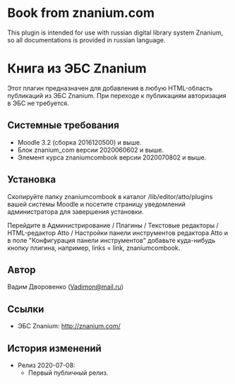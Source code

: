 Book from znanium.com
=====================

This plugin is intended for use with russian digital library system Znanium, 
so all documentations is provided in russian language.

Книга из ЭБС Znanium
====================

Этот плагин предназначен для добавления в любую HTML-область публикаций из ЭБС Znanium. При переходе к публикациям 
авторизация в ЭБС не требуется. 

Системные требования
--------------------
- Moodle 3.2 (сборка 2016120500) и выше.
- Блок znanium_com версии 2020060602 и выше.
- Элемент курса znaniumcombook версии 2020070802 и выше.

Установка
---------
Скопируйте папку znaniumcombook в каталог /lib/editor/atto/plugins вашей системы Moodle и посетите страницу 
уведомлений администратора для завершения установки.

Перейдите в Администрирование / Плагины / Текстовые редакторы / HTML-редактор Atto / Настройки панели
инструментов редактора Atto и в поле "Конфигурация панели инструментов" добавьте куда-нибудь кнопку плигина, 
например, links = link, znaniumcombook.

Автор
------
Вадим Дворовенко (Vadimon@mail.ru)

Ссылки
------
- ЭБС Znanium: http://znanium.com/

История изменений
-----------------
- Релиз 2020-07-08:
    - Первый публичный релиз.


